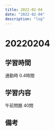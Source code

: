 ```yaml
---
title: 2022-02-04
date: "2022-02-04"
description: "log"
---
```


# 20220204

## 学習時間
通勤時
0.4時間
## 学習内容
午前問題
40問
## 備考

